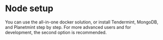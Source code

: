 

# Node setup

You can use the all-in-one docker solution, or install Tendermint, MongoDB, and Planetmint step by step. For more advanced users and for development, the second option is recommended. 

